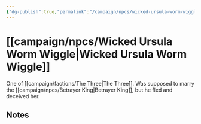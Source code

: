```yaml
---
{"dg-publish":true,"permalink":"/campaign/npcs/wicked-ursula-worm-wiggle/","tags":["character","npc"],"noteIcon":"","created":"2025-10-26T08:28:11.238-07:00","updated":"2025-10-27T13:39:41.891-07:00"}
---
```


# [[campaign/npcs/Wicked Ursula Worm Wiggle\|Wicked Ursula Worm Wiggle]]
One of [[campaign/factions/The Three\|The Three]]. Was supposed to marry the [[campaign/npcs/Betrayer King\|Betrayer King]], but he fled and deceived her.

## Notes 